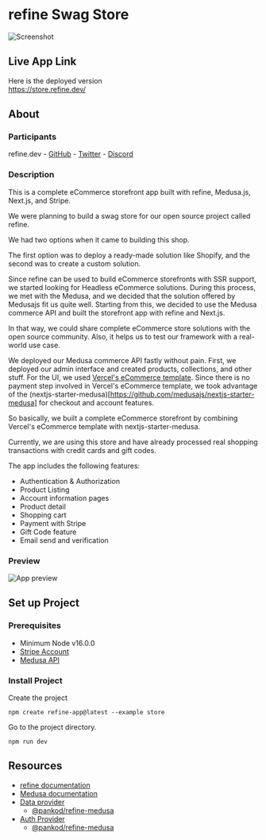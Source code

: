 # refine Swag Store


![Screenshot](./cover-image.jpg)


## Live App Link
Here is the deployed version  
https://store.refine.dev/


## About

### Participants

refine.dev - [GitHub](https://github.com/refinedev/refine) - [Twitter](https://twitter.com/refine_dev) - [Discord](https://discord.gg/refine)


### Description
This is a complete eCommerce storefront app built with refine, Medusa.js, Next.js, and Stripe.

We were planning to build a swag store for our open source project called refine.

We had two options when it came to building this shop.

The first option was to deploy a ready-made solution like Shopify, and the second was to create a custom solution.

Since refine can be used to build eCommerce storefronts with SSR support, we started looking for Headless eCommerce solutions.
During this process, we met with the Medusa, and we decided that the solution offered by Medusajs fit us quite well. 
Starting from this, we decided to use the Medusa commerce API and built the storefront app with refine and Next.js. 
 
In that way, we could share complete eCommerce store solutions with the open source community. Also, it helps us to test our framework with a real-world use case.

We deployed our Medusa commerce API fastly without pain. First, we deployed our admin interface and created products, collections, and other stuff. 
For the UI, we used [Vercel's eCommerce template](https://demo.vercel.store/). Since there is no payment step involved in Vercel's eCommerce template, we took advantage of the (nextjs-starter-medusa)[https://github.com/medusajs/nextjs-starter-medusa] for checkout and account features.

So basically, we built a complete eCommerce storefront by combining Vercel's eCommerce template with nextjs-starter-medusa.

Currently, we are using this store and have already processed real shopping transactions with credit cards and gift codes. 

 The app includes the following features:
- Authentication & Authorization
- Product Listing
- Account information pages
- Product detail
- Shopping cart
- Payment with Stripe
- Gift Code feature
- Email send and verification

### Preview


![App preview](https://refine-store.fra1.cdn.digitaloceanspaces.com/video/refine-store-demo.gif)                                                               
   
                                                                   
## Set up Project   
### Prerequisites

- Minimum Node v16.0.0 
- [Stripe Account](https://stripe.com/)
- [Medusa API](https://docs.medusajs.com/quickstart/quick-start)

### Install Project

Create the project

```
npm create refine-app@latest --example store
```

Go to the project directory.

```
npm run dev
```
## Resources
- [refine documentation](https://refine.dev/docs/getting-started/overview/)
- [Medusa documentation](https://docs.medusajs.com/quickstart/quick-start)
- [Data provider](https://refine.dev/docs/api-reference/core/providers/data-provider/)
  - [@pankod/refine-medusa](https://www.npmjs.com/package/@pankod/refine-medusa)
- [Auth Provider](https://refine.dev/docs/api-reference/core/providers/auth-provider/)
  - [@pankod/refine-medusa](https://www.npmjs.com/package/@pankod/refine-medusa)
